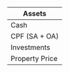| Assets         |
| -------------- |
| Cash           |
| CPF (SA + OA)  |
| Investments    |
| Property Price |

